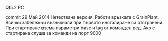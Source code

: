 Qt5.2 PC

commit 29 Май 2014
Нетествана версия. Работи връзката с GrainPlant. Всички забележки възникнали при първото инсталиране са отстранени.
При стартиране взема параметри base и tag от команден ред. Ако е стартирана слуша за команди на порт 9000
